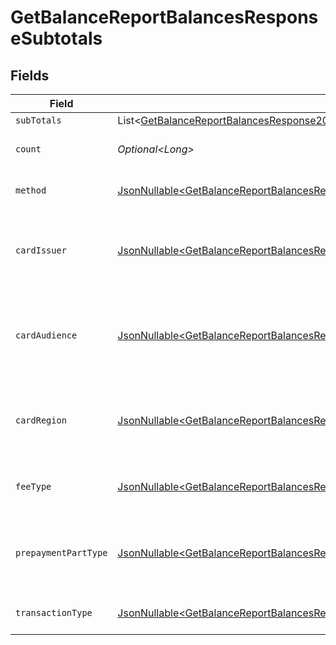 # GetBalanceReportBalancesResponseSubtotals


## Fields

| Field                                                                                                                                                                                                                                                                      | Type                                                                                                                                                                                                                                                                       | Required                                                                                                                                                                                                                                                                   | Description                                                                                                                                                                                                                                                                | Example                                                                                                                                                                                                                                                                    |
| -------------------------------------------------------------------------------------------------------------------------------------------------------------------------------------------------------------------------------------------------------------------------- | -------------------------------------------------------------------------------------------------------------------------------------------------------------------------------------------------------------------------------------------------------------------------- | -------------------------------------------------------------------------------------------------------------------------------------------------------------------------------------------------------------------------------------------------------------------------- | -------------------------------------------------------------------------------------------------------------------------------------------------------------------------------------------------------------------------------------------------------------------------- | -------------------------------------------------------------------------------------------------------------------------------------------------------------------------------------------------------------------------------------------------------------------------- |
| `subTotals`                                                                                                                                                                                                                                                                | List\<[GetBalanceReportBalancesResponse200ApplicationHalPlusJsonResponseBodyTotalsPendingBalanceMovedToAvailableSubTotals](../../models/operations/GetBalanceReportBalancesResponse200ApplicationHalPlusJsonResponseBodyTotalsPendingBalanceMovedToAvailableSubTotals.md)> | :heavy_minus_sign:                                                                                                                                                                                                                                                         | N/A                                                                                                                                                                                                                                                                        |                                                                                                                                                                                                                                                                            |
| `count`                                                                                                                                                                                                                                                                    | *Optional\<Long>*                                                                                                                                                                                                                                                          | :heavy_minus_sign:                                                                                                                                                                                                                                                         | Number of transactions of this type                                                                                                                                                                                                                                        | 50                                                                                                                                                                                                                                                                         |
| `method`                                                                                                                                                                                                                                                                   | [JsonNullable\<GetBalanceReportBalancesResponseMethod>](../../models/operations/GetBalanceReportBalancesResponseMethod.md)                                                                                                                                                 | :heavy_minus_sign:                                                                                                                                                                                                                                                         | Payment type of the transactions                                                                                                                                                                                                                                           | creditcard                                                                                                                                                                                                                                                                 |
| `cardIssuer`                                                                                                                                                                                                                                                               | [JsonNullable\<GetBalanceReportBalancesResponseCardIssuer>](../../models/operations/GetBalanceReportBalancesResponseCardIssuer.md)                                                                                                                                         | :heavy_minus_sign:                                                                                                                                                                                                                                                         | In case of payments transactions with card, the card issuer will be available                                                                                                                                                                                              | amex                                                                                                                                                                                                                                                                       |
| `cardAudience`                                                                                                                                                                                                                                                             | [JsonNullable\<GetBalanceReportBalancesResponseCardAudience>](../../models/operations/GetBalanceReportBalancesResponseCardAudience.md)                                                                                                                                     | :heavy_minus_sign:                                                                                                                                                                                                                                                         | In case of payments trnsactions with card, the card audience will be available.                                                                                                                                                                                            | other                                                                                                                                                                                                                                                                      |
| `cardRegion`                                                                                                                                                                                                                                                               | [JsonNullable\<GetBalanceReportBalancesResponseCardRegion>](../../models/operations/GetBalanceReportBalancesResponseCardRegion.md)                                                                                                                                         | :heavy_minus_sign:                                                                                                                                                                                                                                                         | In case of payments transactions with card, the card region will be available.                                                                                                                                                                                             | domestic                                                                                                                                                                                                                                                                   |
| `feeType`                                                                                                                                                                                                                                                                  | [JsonNullable\<GetBalanceReportBalancesResponseFeeType>](../../models/operations/GetBalanceReportBalancesResponseFeeType.md)                                                                                                                                               | :heavy_minus_sign:                                                                                                                                                                                                                                                         | Present when the transaction represents a fee.                                                                                                                                                                                                                             | payment-fee                                                                                                                                                                                                                                                                |
| `prepaymentPartType`                                                                                                                                                                                                                                                       | [JsonNullable\<GetBalanceReportBalancesResponsePrepaymentPartType>](../../models/operations/GetBalanceReportBalancesResponsePrepaymentPartType.md)                                                                                                                         | :heavy_minus_sign:                                                                                                                                                                                                                                                         | Prepayment part: fee itself, reimbursement, discount, VAT or rounding compensation.                                                                                                                                                                                        | fee                                                                                                                                                                                                                                                                        |
| `transactionType`                                                                                                                                                                                                                                                          | [JsonNullable\<GetBalanceReportBalancesResponseTransactionType>](../../models/operations/GetBalanceReportBalancesResponseTransactionType.md)                                                                                                                               | :heavy_minus_sign:                                                                                                                                                                                                                                                         | Represents the transaction type                                                                                                                                                                                                                                            | payment                                                                                                                                                                                                                                                                    |